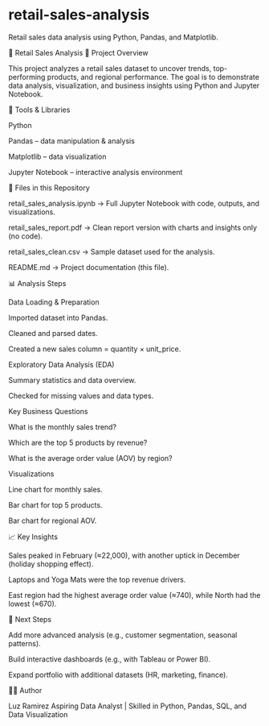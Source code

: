 # retail-sales-analysis
Retail sales data analysis using Python, Pandas, and Matplotlib.

🛒 Retail Sales Analysis
📌 Project Overview

This project analyzes a retail sales dataset to uncover trends, top-performing products, and regional performance.
The goal is to demonstrate data analysis, visualization, and business insights using Python and Jupyter Notebook.

🔧 Tools & Libraries

Python

Pandas – data manipulation & analysis

Matplotlib – data visualization

Jupyter Notebook – interactive analysis environment

📂 Files in this Repository

retail_sales_analysis.ipynb → Full Jupyter Notebook with code, outputs, and visualizations.

retail_sales_report.pdf → Clean report version with charts and insights only (no code).

retail_sales_clean.csv → Sample dataset used for the analysis.

README.md → Project documentation (this file).

📊 Analysis Steps

Data Loading & Preparation

Imported dataset into Pandas.

Cleaned and parsed dates.

Created a new sales column = quantity × unit_price.

Exploratory Data Analysis (EDA)

Summary statistics and data overview.

Checked for missing values and data types.

Key Business Questions

What is the monthly sales trend?

Which are the top 5 products by revenue?

What is the average order value (AOV) by region?

Visualizations

Line chart for monthly sales.

Bar chart for top 5 products.

Bar chart for regional AOV.

📈 Key Insights

Sales peaked in February (≈22,000), with another uptick in December (holiday shopping effect).

Laptops and Yoga Mats were the top revenue drivers.

East region had the highest average order value (≈740), while North had the lowest (≈670).

🚀 Next Steps

Add more advanced analysis (e.g., customer segmentation, seasonal patterns).

Build interactive dashboards (e.g., with Tableau or Power BI).

Expand portfolio with additional datasets (HR, marketing, finance).

👩‍💻 Author

Luz Ramirez
Aspiring Data Analyst | Skilled in Python, Pandas, SQL, and Data Visualization
